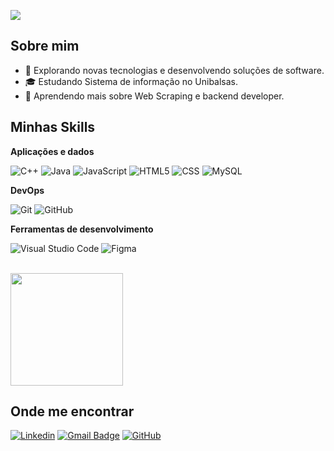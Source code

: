 ![](https://komarev.com/ghpvc/?username=luanklo&color=006bed)

## Sobre mim

- 🤔 Explorando novas tecnologias e desenvolvendo soluções de software.
- 🎓 Estudando Sistema de informação no Unibalsas.
- 🌱 Aprendendo mais sobre Web Scraping e backend developer.

## Minhas Skills

**Aplicações e dados**

![C++](https://img.shields.io/badge/-C++-333333?style=flat&logo=C%2B%2B&logoColor=00599C)
![Java](https://img.shields.io/badge/-Java-333333?style=flat&logo=Java&logoColor=007396)
![JavaScript](https://img.shields.io/badge/-JavaScript-333333?style=flat&logo=javascript)
![HTML5](https://img.shields.io/badge/-HTML5-333333?style=flat&logo=HTML5)
![CSS](https://img.shields.io/badge/-CSS-333333?style=flat&logo=CSS3&logoColor=1572B6)
![MySQL](https://img.shields.io/badge/-MySQL-333333?style=flat&logo=mysql)

**DevOps**

![Git](https://img.shields.io/badge/-Git-333333?style=flat&logo=git)
![GitHub](https://img.shields.io/badge/-GitHub-333333?style=flat&logo=github)

**Ferramentas de desenvolvimento**

![Visual Studio Code](https://img.shields.io/badge/-Visual%20Studio%20Code-333333?style=flat&logo=visual-studio-code&logoColor=007ACC)
![Figma](https://img.shields.io/badge/-Figma-333333?style=flat&logo=figma&logoColor=007ACC)

<br/>

<a href="https://github.com/luanklo" title="Perfil do Iuri">
  <img height="180em" src="https://github-readme-stats.vercel.app/api?username=luanklo&theme=dracula&show_icons=true" />
</a>

## Onde me encontrar

[![Linkedin](https://img.shields.io/badge/-LuanKloh-blue?style=flat-square&logo=Linkedin&logoColor=white&link=LINK-DO-SEU-LINKEDIN)](https://www.linkedin.com/in/luan-kloh-686950320/)
[![Gmail Badge](https://img.shields.io/badge/-luanj.kloh@hotmail.com-006bed?style=flat-square&logo=Gmail&logoColor=white&link=mailto:SEU-EMAIL)](luanj.kloh@hotmail.com)
[![GitHub](https://img.shields.io/github/followers/luanklo?label=follow&style=social)](https://github.com/luanklo)

